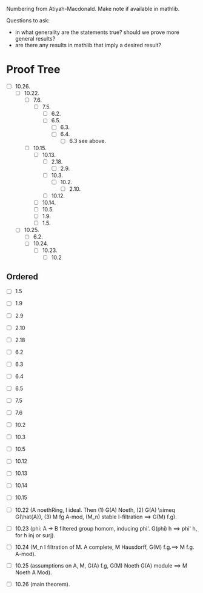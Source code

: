 Numbering from Atiyah-Macdonald. Make note if available in mathlib.

Questions to ask:
- in what generality are the statements true? should we prove more general results?
- are there any results in mathlib that imply a desired result?

# Proof Tree

- [ ] 10.26. 
    - [ ] ⁠10.22. 
        - [ ] 7.6.
            - [ ] 7.5.
                - [ ] 6.2. 
                - [ ] 6.5.
                    - [ ] 6.3.
                    - [ ] 6.4.
                      - [ ] 6.3 see above.
        - [ ] 10.15.
            - [ ] 10.13.
                - [ ] 2.18.
                    - [ ] 2.9. 
                - [ ] 10.3.
                    - [ ] 10.2.
                        - [ ] 2.10.
                - [ ] 10.12.
            - [ ] 10.14.
            - [ ] 10.5.
            - [ ] 1.9.
            - [ ] 1.5. 
    - [ ] ⁠10.25.
        - [ ] 6.2.
        - [ ] 10.24.
            - [ ] 10.23.
                - [ ] 10.2

## Ordered

- [ ] 1.5

- [ ] 1.9

- [ ] 2.9

- [ ] 2.10

- [ ] 2.18

- [ ] 6.2

- [ ] 6.3

- [ ] 6.4

- [ ] 6.5

- [ ] 7.5

- [ ] 7.6

- [ ] 10.2

- [ ] 10.3

- [ ] 10.5

- [ ] 10.12

- [ ] 10.13

- [ ] 10.14

- [ ] 10.15

- [ ] 10.22 (A noethRing, I ideal. Then (1) G(A) Noeth, (2) G(A) \simeq G(\hat{A}), (3) M fg A-mod, (M_n) stable I-filtration ==> G(M) f.g).

- [ ] 10.23 (phi: A -> B filtered group homom, inducing phi'. G(phi) h ==> phi' h, for h inj or surj).

- [ ] 10.24 (M_n I filtration of M. A complete, M Hausdorff, G(M) f.g.==> M f.g. A-mod).

- [ ] 10.25 (assumptions on A, M, G(A) f.g, G(M) Noeth G(A) module ==> M Noeth A Mod).

- [ ] 10.26 (main theorem).

